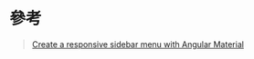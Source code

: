 # 參考

> [Create a responsive sidebar menu with Angular Material](https://zoaibkhan.com/blog/create-a-responsive-sidebar-menu-with-angular-material/)